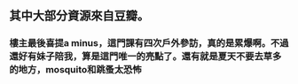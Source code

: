 ## 其中大部分資源來自豆瓣。

### 樓主最後喜提a minus，這門課有四次戶外參訪，真的是累爆啊。不過還好有妹子陪我，算是這門唯一的亮點了。還有就是夏天不要去草多的地方，mosquito和跳蚤太恐怖
